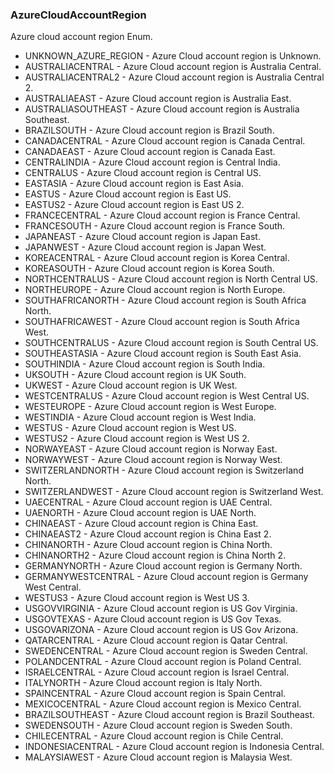 ### AzureCloudAccountRegion
Azure cloud account region Enum.

- UNKNOWN_AZURE_REGION - Azure Cloud account region is Unknown.
- AUSTRALIACENTRAL - Azure Cloud account region is Australia Central.
- AUSTRALIACENTRAL2 - Azure Cloud account region is Australia Central 2.
- AUSTRALIAEAST - Azure Cloud account region is Australia East.
- AUSTRALIASOUTHEAST - Azure Cloud account region is Australia Southeast.
- BRAZILSOUTH - Azure Cloud account region is Brazil South.
- CANADACENTRAL - Azure Cloud account region is Canada Central.
- CANADAEAST - Azure Cloud account region is Canada East.
- CENTRALINDIA - Azure Cloud account region is Central India.
- CENTRALUS - Azure Cloud account region is Central US.
- EASTASIA - Azure Cloud account region is East Asia.
- EASTUS - Azure Cloud account region is East US.
- EASTUS2 - Azure Cloud account region is East US 2.
- FRANCECENTRAL - Azure Cloud account region is France Central.
- FRANCESOUTH - Azure Cloud account region is France South.
- JAPANEAST - Azure Cloud account region is Japan East.
- JAPANWEST - Azure Cloud account region is Japan West.
- KOREACENTRAL - Azure Cloud account region is Korea Central.
- KOREASOUTH - Azure Cloud account region is Korea South.
- NORTHCENTRALUS - Azure Cloud account region is North Central US.
- NORTHEUROPE - Azure Cloud account region is North Europe.
- SOUTHAFRICANORTH - Azure Cloud account region is South Africa North.
- SOUTHAFRICAWEST - Azure Cloud account region is South Africa West.
- SOUTHCENTRALUS - Azure Cloud account region is South Central US.
- SOUTHEASTASIA - Azure Cloud account region is South East Asia.
- SOUTHINDIA - Azure Cloud account region is South India.
- UKSOUTH - Azure Cloud account region is UK South.
- UKWEST - Azure Cloud account region is UK West.
- WESTCENTRALUS - Azure Cloud account region is West Central US.
- WESTEUROPE - Azure Cloud account region is West Europe.
- WESTINDIA - Azure Cloud account region is West India.
- WESTUS - Azure Cloud account region is West US.
- WESTUS2 - Azure Cloud account region is West US 2.
- NORWAYEAST - Azure Cloud account region is Norway East.
- NORWAYWEST - Azure Cloud account region is Norway West.
- SWITZERLANDNORTH - Azure Cloud account region is Switzerland North.
- SWITZERLANDWEST - Azure Cloud account region is Switzerland West.
- UAECENTRAL - Azure Cloud account region is UAE Central.
- UAENORTH - Azure Cloud account region is UAE North.
- CHINAEAST - Azure Cloud account region is China East.
- CHINAEAST2 - Azure Cloud account region is China East 2.
- CHINANORTH - Azure Cloud account region is China North.
- CHINANORTH2 - Azure Cloud account region is China North 2.
- GERMANYNORTH - Azure Cloud account region is Germany North.
- GERMANYWESTCENTRAL - Azure Cloud account region is Germany West Central.
- WESTUS3 - Azure Cloud account region is West US 3.
- USGOVVIRGINIA - Azure Cloud account region is US Gov Virginia.
- USGOVTEXAS - Azure Cloud account region is US Gov Texas.
- USGOVARIZONA - Azure Cloud account region is US Gov Arizona.
- QATARCENTRAL - Azure Cloud account region is Qatar Central.
- SWEDENCENTRAL - Azure Cloud account region is Sweden Central.
- POLANDCENTRAL - Azure Cloud account region is Poland Central.
- ISRAELCENTRAL - Azure Cloud account region is Israel Central.
- ITALYNORTH - Azure Cloud account region is Italy North.
- SPAINCENTRAL - Azure Cloud account region is Spain Central.
- MEXICOCENTRAL - Azure Cloud account region is Mexico Central.
- BRAZILSOUTHEAST - Azure Cloud account region is Brazil Southeast.
- SWEDENSOUTH - Azure Cloud account region is Sweden South.
- CHILECENTRAL - Azure Cloud account region is Chile Central.
- INDONESIACENTRAL - Azure Cloud account region is Indonesia Central.
- MALAYSIAWEST - Azure Cloud account region is Malaysia West.
